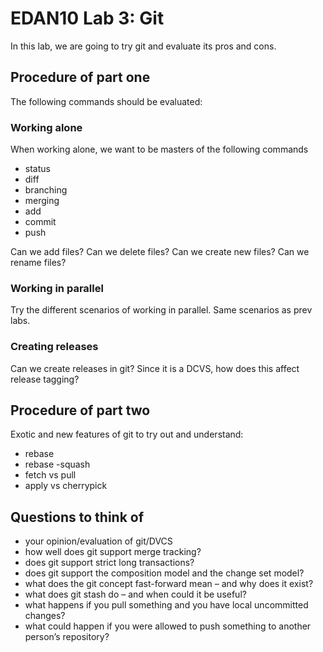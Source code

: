 # EDAN10 Lab 3: Git
In this lab, we are going to try git and evaluate its pros and cons.

## Procedure of part one
The following commands should be evaluated:

### Working alone
When working alone, we want to be masters of the following commands
- status
- diff
- branching
- merging
- add
- commit
- push

Can we add files? Can we delete files? Can we create new files? Can we rename files?

### Working in parallel
Try the different scenarios of working in parallel. Same scenarios as prev labs.

### Creating releases
Can we create releases in git? Since it is a DCVS, how does this affect release tagging?

## Procedure of part two
Exotic and new features of git to try out and understand:
- rebase
- rebase -squash
- fetch vs pull
- apply vs cherrypick

## Questions to think of
- your opinion/evaluation of git/DVCS
- how well does git support merge tracking?
- does git support strict long transactions?
- does git support the composition model and the change set model?
- what does the git concept fast-forward mean – and why does it exist?
- what does git stash do – and when could it be useful?
- what happens if you pull something and you have local uncommitted changes?
- what could happen if you were allowed to push something to another person’s repository?

